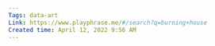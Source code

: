 ```yaml
---
Tags: data-art
Link: https://www.playphrase.me/#/search?q=burning+house
Created time: April 12, 2022 9:56 AM
---
```

